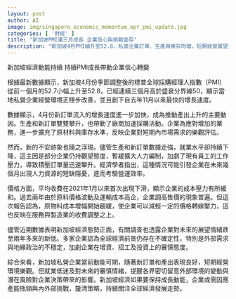 ```yaml
---
layout: post
author: AI
image: img/singapore_economic_momentum_apr_pmi_update.jpg
categories: [ '財經' ]
title: "新加坡PMI連三月成長 企業信心與挑戰並存"
description: "新加坡4月PMI續升至52.8，私營企業訂單、生產與庫存均增，短期經營展望正面；然而就業持續減少、積壓訂單上升，企業對未來信心降至兩年新低，需密切關注外部經濟與人力瓶頸風險。"
---
```

新加坡經濟動能持續 持續PMI成長帶動企業信心轉變

根據最新數據顯示，新加坡4月份季節調整後的標普全球採購經理人指數（PMI）從前一個月的52.7小幅上升至52.8，已經連續三個月高於盛衰分界線50，顯示當地私營企業經營環境正穩步改善，並且創下自去年11月以來最快的增長速度。

數據顯示，4月份新訂單流入的增長速度進一步加快，成為推動產出上升的主要動因。生產和新訂單雙雙攀升，也帶動了廠商加速採購活動。企業為應對增加的業務，進一步擴充了原材料與庫存水準，反映企業對短期內市場需求的樂觀評估。

然而，新的不安跡象也隨之浮現。儘管生產和新訂單數據走強，就業水平卻持續下降，這主因是部分企業仍持觀望態度，暫緩擴大人力編制，加劇了現有員工的工作壓力，導致積壓訂單量迅速攀升。經濟學者指出，這種情況可能引發企業在未來幾個月出現人力資源的短缺隱憂，進而考驗營運效率。

價格方面，平均收費在2021年1月以來首次出現下滑，顯示企業的成本壓力有所緩和。過去兩年由於原料價格波動及運輸成本高企，企業調高售價的現象普遍。但這次報告認為，原物料成本增幅開始趨緩，使企業可以減輕一定的價格轉嫁壓力，這也反映在服務與製造業的收費調整之上。

儘管近期數據表明新加坡經濟態勢正面，有關調查也透露企業對未來的展望情緒跌至兩年多來的新低。多家企業認為全球經濟前景仍存在不確定性，特別是外部需求與地緣政治的不穩定，加劇企業在增資、招工及投資上的審慎態度。

綜合來看，新加坡私營企業當前動能可期，隨著新訂單和產出表現良好，短期經營環境樂觀。但就業低迷及對未來的審慎情緒，提醒各界密切留意外部環境的變動與潛在風險對企業決策帶來的影響。新加坡經濟如果要保持成長動能，企業或需因應產能瓶頸與內外部挑戰，釐清策略，持續關注全球經濟發展走勢。